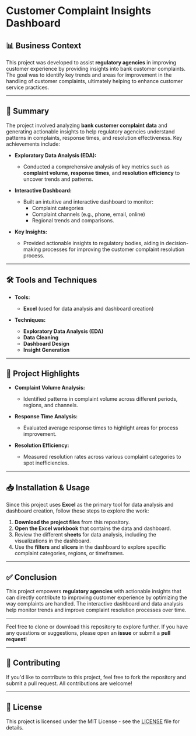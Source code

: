 # Customer Complaint Insights Dashboard

## 📊 Business Context
This project was developed to assist **regulatory agencies** in improving customer experience by providing insights into bank customer complaints. The goal was to identify key trends and areas for improvement in the handling of customer complaints, ultimately helping to enhance customer service practices.

---

## 🔑 Summary

The project involved analyzing **bank customer complaint data** and generating actionable insights to help regulatory agencies understand patterns in complaints, response times, and resolution effectiveness. Key achievements include:

- **Exploratory Data Analysis (EDA):** 
  - Conducted a comprehensive analysis of key metrics such as **complaint volume**, **response times**, and **resolution efficiency** to uncover trends and patterns.
  
- **Interactive Dashboard:** 
  - Built an intuitive and interactive dashboard to monitor:
    - Complaint categories
    - Complaint channels (e.g., phone, email, online)
    - Regional trends and comparisons.
  
- **Key Insights:** 
  - Provided actionable insights to regulatory bodies, aiding in decision-making processes for improving the customer complaint resolution process.

---

## 🛠 Tools and Techniques
- **Tools:** 
  - **Excel** (used for data analysis and dashboard creation)
  
- **Techniques:** 
  - **Exploratory Data Analysis (EDA)**
  - **Data Cleaning**
  - **Dashboard Design**
  - **Insight Generation**

---

## 🚀 Project Highlights

- **Complaint Volume Analysis:** 
  - Identified patterns in complaint volume across different periods, regions, and channels.
  
- **Response Time Analysis:** 
  - Evaluated average response times to highlight areas for process improvement.
  
- **Resolution Efficiency:** 
  - Measured resolution rates across various complaint categories to spot inefficiencies.


---

## 📥 Installation & Usage

Since this project uses **Excel** as the primary tool for data analysis and dashboard creation, follow these steps to explore the work:

1. **Download the project files** from this repository.
2. **Open the Excel workbook** that contains the data and dashboard.
3. Review the different **sheets** for data analysis, including the visualizations in the dashboard.
4. Use the **filters** and **slicers** in the dashboard to explore specific complaint categories, regions, or timeframes.

---

## ✅ Conclusion

This project empowers **regulatory agencies** with actionable insights that can directly contribute to improving customer experience by optimizing the way complaints are handled. The interactive dashboard and data analysis help monitor trends and improve complaint resolution processes over time.

---

Feel free to clone or download this repository to explore further. If you have any questions or suggestions, please open an **issue** or submit a **pull request**!

---

## 🤝 Contributing

If you'd like to contribute to this project, feel free to fork the repository and submit a pull request. All contributions are welcome!

---

## 📄 License

This project is licensed under the MIT License - see the [LICENSE](LICENSE) file for details.
